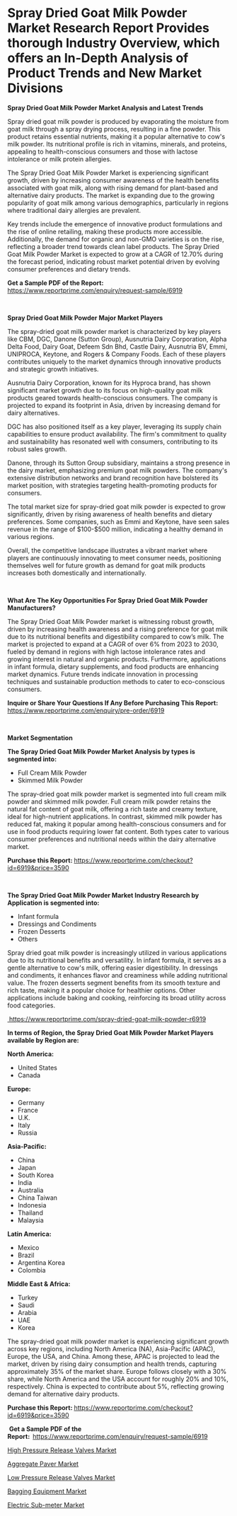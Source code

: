 <p><h1>Spray Dried Goat Milk Powder Market Research Report Provides thorough Industry Overview, which offers an In-Depth Analysis of Product Trends and New Market Divisions</h1></p><p><strong>Spray Dried Goat Milk Powder Market Analysis and Latest Trends</strong></p>
<p><p>Spray dried goat milk powder is produced by evaporating the moisture from goat milk through a spray drying process, resulting in a fine powder. This product retains essential nutrients, making it a popular alternative to cow's milk powder. Its nutritional profile is rich in vitamins, minerals, and proteins, appealing to health-conscious consumers and those with lactose intolerance or milk protein allergies.</p><p>The Spray Dried Goat Milk Powder Market is experiencing significant growth, driven by increasing consumer awareness of the health benefits associated with goat milk, along with rising demand for plant-based and alternative dairy products. The market is expanding due to the growing popularity of goat milk among various demographics, particularly in regions where traditional dairy allergies are prevalent.</p><p>Key trends include the emergence of innovative product formulations and the rise of online retailing, making these products more accessible. Additionally, the demand for organic and non-GMO varieties is on the rise, reflecting a broader trend towards clean label products. The Spray Dried Goat Milk Powder Market is expected to grow at a CAGR of 12.70% during the forecast period, indicating robust market potential driven by evolving consumer preferences and dietary trends.</p></p>
<p><strong>Get a Sample PDF of the Report:&nbsp;</strong> <a href="https://www.reportprime.com/enquiry/request-sample/6919?utm_campaign=3116&utm_medium=2&utm_source=Github&utm_content=ia&utm_term=19032025&utm_id=spray-dried-goat-milk-powder">https://www.reportprime.com/enquiry/request-sample/6919</a></p>
<p>&nbsp;</p>
<p><strong>Spray Dried Goat Milk Powder Major Market Players</strong></p>
<p><p>The spray-dried goat milk powder market is characterized by key players like CBM, DGC, Danone (Sutton Group), Ausnutria Dairy Corporation, Alpha Delta Food, Dairy Goat, Defeem Sdn Bhd, Castle Dairy, Ausnutria BV, Emmi, UNIPROCA, Keytone, and Rogers & Company Foods. Each of these players contributes uniquely to the market dynamics through innovative products and strategic growth initiatives.</p><p>Ausnutria Dairy Corporation, known for its Hyproca brand, has shown significant market growth due to its focus on high-quality goat milk products geared towards health-conscious consumers. The company is projected to expand its footprint in Asia, driven by increasing demand for dairy alternatives.</p><p>DGC has also positioned itself as a key player, leveraging its supply chain capabilities to ensure product availability. The firm's commitment to quality and sustainability has resonated well with consumers, contributing to its robust sales growth.</p><p>Danone, through its Sutton Group subsidiary, maintains a strong presence in the dairy market, emphasizing premium goat milk powders. The company's extensive distribution networks and brand recognition have bolstered its market position, with strategies targeting health-promoting products for consumers.</p><p>The total market size for spray-dried goat milk powder is expected to grow significantly, driven by rising awareness of health benefits and dietary preferences. Some companies, such as Emmi and Keytone, have seen sales revenue in the range of $100-$500 million, indicating a healthy demand in various regions.</p><p>Overall, the competitive landscape illustrates a vibrant market where players are continuously innovating to meet consumer needs, positioning themselves well for future growth as demand for goat milk products increases both domestically and internationally.</p></p>
<p>&nbsp;</p>
<p><strong>What Are The Key Opportunities For Spray Dried Goat Milk Powder Manufacturers?</strong></p>
<p><p>The Spray Dried Goat Milk Powder market is witnessing robust growth, driven by increasing health awareness and a rising preference for goat milk due to its nutritional benefits and digestibility compared to cow’s milk. The market is projected to expand at a CAGR of over 6% from 2023 to 2030, fueled by demand in regions with high lactose intolerance rates and growing interest in natural and organic products. Furthermore, applications in infant formula, dietary supplements, and food products are enhancing market dynamics. Future trends indicate innovation in processing techniques and sustainable production methods to cater to eco-conscious consumers.</p></p>
<p><strong>Inquire or Share Your Questions If Any Before Purchasing This Report:</strong> <a href="https://www.reportprime.com/enquiry/pre-order/6919?utm_campaign=3116&utm_medium=2&utm_source=Github&utm_content=ia&utm_term=19032025&utm_id=spray-dried-goat-milk-powder">https://www.reportprime.com/enquiry/pre-order/6919</a></p>
<p>&nbsp;</p>
<p><strong>Market Segmentation</strong></p>
<p><strong>The Spray Dried Goat Milk Powder Market Analysis by types is segmented into:</strong></p>
<p><ul><li>Full Cream Milk Powder</li><li>Skimmed Milk Powder</li></ul></p>
<p><p>The spray-dried goat milk powder market is segmented into full cream milk powder and skimmed milk powder. Full cream milk powder retains the natural fat content of goat milk, offering a rich taste and creamy texture, ideal for high-nutrient applications. In contrast, skimmed milk powder has reduced fat, making it popular among health-conscious consumers and for use in food products requiring lower fat content. Both types cater to various consumer preferences and nutritional needs within the dairy alternative market.</p></p>
<p><strong>Purchase this Report:&nbsp;</strong><a href="https://www.reportprime.com/checkout?id=6919&price=3590&utm_campaign=3116&utm_medium=2&utm_source=Github&utm_content=ia&utm_term=19032025&utm_id=spray-dried-goat-milk-powder">https://www.reportprime.com/checkout?id=6919&price=3590</a></p>
<p>&nbsp;</p>
<p><strong>The Spray Dried Goat Milk Powder Market Industry Research by Application is segmented into:</strong></p>
<p><ul><li>Infant formula</li><li>Dressings and Condiments</li><li>Frozen Desserts</li><li>Others</li></ul></p>
<p><p>Spray dried goat milk powder is increasingly utilized in various applications due to its nutritional benefits and versatility. In infant formula, it serves as a gentle alternative to cow's milk, offering easier digestibility. In dressings and condiments, it enhances flavor and creaminess while adding nutritional value. The frozen desserts segment benefits from its smooth texture and rich taste, making it a popular choice for healthier options. Other applications include baking and cooking, reinforcing its broad utility across food categories.</p></p>
<p><a href="https://www.reportprime.com/spray-dried-goat-milk-powder-r6919?utm_campaign=3116&utm_medium=2&utm_source=Github&utm_content=ia&utm_term=19032025&utm_id=spray-dried-goat-milk-powder">&nbsp;https://www.reportprime.com/spray-dried-goat-milk-powder-r6919</a></p>
<p><strong>In terms of Region, the Spray Dried Goat Milk Powder Market Players available by Region are:</strong></p>
<p>
    <p> <strong> North America: </strong>
        <ul>
            <li>United States</li>
            <li>Canada</li>
        </ul>
        </p> 
    <p> <strong> Europe: </strong>
        <ul>
            <li>Germany</li>
            <li>France</li>
            <li>U.K.</li>
            <li>Italy</li>
            <li>Russia</li>
        </ul>
        </p> 
    <p> <strong> Asia-Pacific: </strong>
        <ul>
            <li>China</li>
            <li>Japan</li>
            <li>South Korea</li>
            <li>India</li>
            <li>Australia</li>
            <li>China Taiwan</li>
            <li>Indonesia</li>
            <li>Thailand</li>
            <li>Malaysia</li>
        </ul>
        </p> 
    <p> <strong> Latin America: </strong>
        <ul>
            <li>Mexico</li>
            <li>Brazil</li>
            <li>Argentina Korea</li>
            <li>Colombia</li>
        </ul>
        </p> 
    <p> <strong> Middle East & Africa: </strong>
        <ul>
            <li>Turkey</li>
            <li>Saudi</li>
            <li>Arabia</li>
            <li>UAE</li>
            <li>Korea</li>
        </ul>
    </p>
    </p>
<p><p>The spray-dried goat milk powder market is experiencing significant growth across key regions, including North America (NA), Asia-Pacific (APAC), Europe, the USA, and China. Among these, APAC is projected to lead the market, driven by rising dairy consumption and health trends, capturing approximately 35% of the market share. Europe follows closely with a 30% share, while North America and the USA account for roughly 20% and 10%, respectively. China is expected to contribute about 5%, reflecting growing demand for alternative dairy products.</p></p>
<p><strong>Purchase this Report: </strong><a href="https://www.reportprime.com/checkout?id=6919&price=3590&utm_campaign=3116&utm_medium=2&utm_source=Github&utm_content=ia&utm_term=19032025&utm_id=spray-dried-goat-milk-powder">https://www.reportprime.com/checkout?id=6919&price=3590</a></p>
<p>&nbsp;<strong>Get a Sample PDF of the Report:&nbsp;&nbsp;</strong><a href="https://www.reportprime.com/enquiry/request-sample/6919?utm_campaign=3116&utm_medium=2&utm_source=Github&utm_content=ia&utm_term=19032025&utm_id=spray-dried-goat-milk-powder">https://www.reportprime.com/enquiry/request-sample/6919</a></p>
<p><strong></strong></p>
<p><p><a href="https://www.linkedin.com/pulse/high-pressure-release-valves-market-analysis-report-2025-htgoc?utm_campaign=3116&utm_medium=2&utm_source=Github&utm_content=ia&utm_term=19032025&utm_id=spray-dried-goat-milk-powder">High Pressure Release Valves Market</a></p><p><a href="https://www.linkedin.com/pulse/strategic-roadmap-global-aggregate-paver-market-insights-dpy6c?utm_campaign=3116&utm_medium=2&utm_source=Github&utm_content=ia&utm_term=19032025&utm_id=spray-dried-goat-milk-powder">Aggregate Paver Market</a></p><p><a href="https://www.linkedin.com/pulse/low-pressure-release-valves-market-dynamics-future-growth-prediction-xtbtc?utm_campaign=3116&utm_medium=2&utm_source=Github&utm_content=ia&utm_term=19032025&utm_id=spray-dried-goat-milk-powder">Low Pressure Release Valves Market</a></p><p><a href="https://www.linkedin.com/pulse/global-bagging-equipment-market-focus-product-type-manual-yfjnc?utm_campaign=3116&utm_medium=2&utm_source=Github&utm_content=ia&utm_term=19032025&utm_id=spray-dried-goat-milk-powder">Bagging Equipment Market</a></p><p><a href="https://www.linkedin.com/pulse/market-study-global-electric-sub-meter-2025-2032-size-momwc?utm_campaign=3116&utm_medium=2&utm_source=Github&utm_content=ia&utm_term=19032025&utm_id=spray-dried-goat-milk-powder">Electric Sub-meter Market</a></p></p>